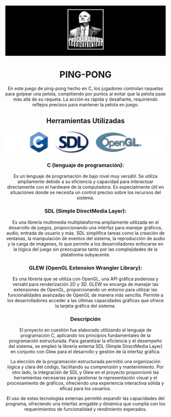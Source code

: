 <p align="center">
  <img src="IndumentariaReadme/LogoReadmePE.png" alt="No se encontró el logo en el readme">
</p>

<div>
  <h1 align="center">PING-PONG</h1>
  <p align="center">
    En este juego de ping-pong hecho en C, los jugadores controlan raquetas para golpear una pelota, compitiendo por puntos al evitar que la pelota pase más allá de su 
    raqueta. La acción es rápida y desafiante, requiriendo reflejos precisos para mantener la pelota en juego.
  </p>
</div>

<div>
   <h2 align="center">Herramientas Utilizadas</h2>
   <img src="IndumentariaReadme/Herramientas Utilizadas.png" alt="No se encontró el logo en el readme">
   <h3 align="center">C (lenguaje de programación):</h3>
   <p align="center">
     Es un lenguaje de programación de bajo nivel muy versátil. Se utiliza ampliamente debido a su eficiencia y capacidad para interactuar 
     directamente con el hardware de la computadora. Es especialmente útil en situaciones donde se necesita un control preciso sobre los recursos del sistema.
   </p>
   <h3 align="center">SDL (Simple DirectMedia Layer):</h3>
   <p align="center">
     Es una librería multimedia multiplataforma ampliamente utilizada en el desarrollo de juegos, proporcionando una interfaz para manejar 
     gráficos, audio, entrada de usuario y más. SDL simplifica tareas como la creación de ventanas, la manipulación de eventos del sistema, la reproducción de audio y la carga 
     de imágenes, lo que permite a los desarrolladores enfocarse en la lógica del juego sin preocuparse tanto por las complejidades de la plataforma subyacente.
   </p>
   <h3 align="center">GLEW (OpenGL Extension Wrangler Library):</h3>
   <p align="center">
     Es una librería que se utiliza con OpenGL, una API gráfica poderosa y versátil para renderización 2D y 3D. GLEW se encarga de 
     manejar las extensiones de OpenGL, proporcionando un entorno para utilizar las funcionalidades avanzadas de OpenGL de manera más sencilla. Permite a los desarrolladores 
     acceder a las últimas capacidades gráficas que ofrece la tarjeta gráfica del sistema.
   </p>
</div>

<div align="center">
  <h3 align="center">Descripción</h3>
  <p align="center"> El proyecto en cuestión fue elaborado utilizando el lenguaje de programación C, aplicando los principios fundamentales de la programación estructurada. Para garantizar la eficiencia y el desempeño del sistema, se empleó la librería externa SDL (Simple DirectMedia Layer) en conjunto con Glew para el desarrollo y gestión de la interfaz gráfica.

  La elección de la programación estructurada permitió una organización lógica y clara del código, facilitando su comprensión y mantenimiento. Por otro lado, la integración de SDL y Glew en el proyecto proporcionó las herramientas necesarias para gestionar la representación visual y el procesamiento de gráficos, ofreciendo una experiencia interactiva sólida y eficaz para los usuarios.

  El uso de estas tecnologías externas permitió expandir las capacidades del programa, ofreciendo una interfaz amigable y dinámica que cumplía con los requerimientos de funcionalidad y rendimiento esperados. </p>
</div>


